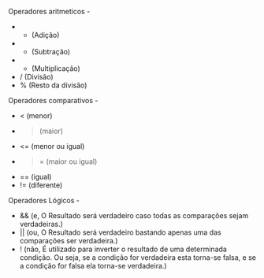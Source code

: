 Operadores aritmeticos - 
- + (Adição)
- - (Subtração)
- * (Multiplicação)
- / (Divisão)
- % (Resto da divisão)

Operadores comparativos - 
- < (menor)
- > (maior)
- <= (menor ou igual)
- >= (maior ou igual)
- == (igual)
- != (diferente)

Operadores Lógicos - 
- && (e, O Resultado será verdadeiro caso todas as comparações sejam  verdadeiras.)
- || (ou, O Resultado será verdadeiro bastando apenas uma das comparações ser verdadeira.)
- ! (não, É utilizado para inverter o resultado de uma determinada condição. Ou seja, se a condição for verdadeira esta torna-se falsa, e se a condição for falsa ela torna-se verdadeira.)